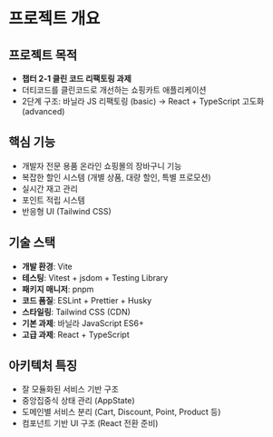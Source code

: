 # 프로젝트 개요

## 프로젝트 목적

- **챕터 2-1 클린 코드 리팩토링 과제**
- 더티코드를 클린코드로 개선하는 쇼핑카트 애플리케이션
- 2단계 구조: 바닐라 JS 리팩토링 (basic) → React + TypeScript 고도화 (advanced)

## 핵심 기능

- 개발자 전문 용품 온라인 쇼핑몰의 장바구니 기능
- 복잡한 할인 시스템 (개별 상품, 대량 할인, 특별 프로모션)
- 실시간 재고 관리
- 포인트 적립 시스템
- 반응형 UI (Tailwind CSS)

## 기술 스택

- **개발 환경**: Vite
- **테스팅**: Vitest + jsdom + Testing Library
- **패키지 매니저**: pnpm
- **코드 품질**: ESLint + Prettier + Husky
- **스타일링**: Tailwind CSS (CDN)
- **기본 과제**: 바닐라 JavaScript ES6+
- **고급 과제**: React + TypeScript

## 아키텍처 특징

- 잘 모듈화된 서비스 기반 구조
- 중앙집중식 상태 관리 (AppState)
- 도메인별 서비스 분리 (Cart, Discount, Point, Product 등)
- 컴포넌트 기반 UI 구조 (React 전환 준비)
